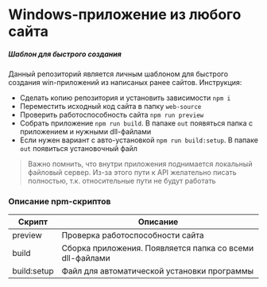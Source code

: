 # Windows-приложение из любого сайта
##### Шаблон для быстрого создания

Данный репозиторий является личным шаблоном для быстрого создания win-приложений из написаных ранее сайтов.
Инструкция: 
- Сделать копию репозитория и установить зависимости ```npm i```
- Переместить исходный код сайта в папку ```web-source```
- Проверить работоспособность сайта ```npm run preview```
- Собрать приложение ```npm run build```. В папаке ```out``` появяться папка с приложением и нужными dll-файлами
- Если нужен вариант с авто-установкой ```npm run build:setup```. В папаке ```out``` появиться установочный файл

> Важно помнить, что внутри приложения поднимается локальный файловый сервер. Из-за этого пути к API желательно писать полностью, т.к. относительные пути не будут работать

### Описание npm-скриптов

| Скрипт | Описание | 
| ------ | ------ |  
| preview | Проверка работоспособности сайта |
| build | Сборка приложения. Появляется папка со всеми dll-файлами |
| build:setup | Файл для автоматической установки программы |

